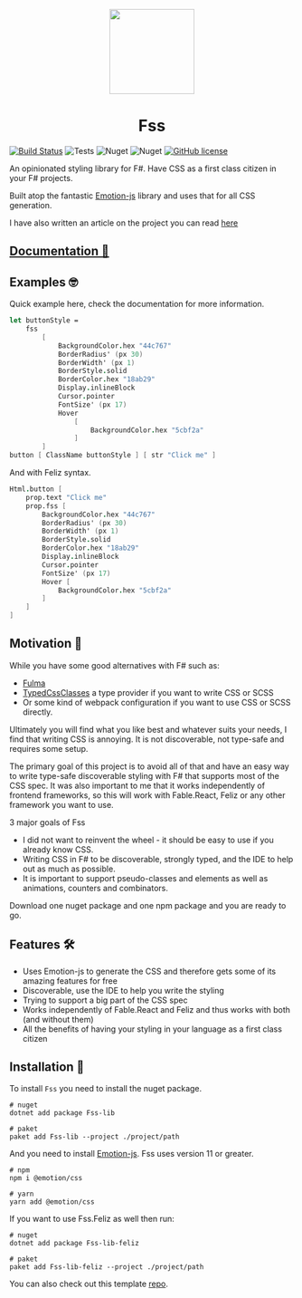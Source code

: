 
<p align="center">
    <img src="https://github.com/Bjorn-Strom/FSS/raw/master/logo.png" width="150px" />
    <h1 align="center">Fss</h1>
</p>

[![Build Status](https://img.shields.io/endpoint.svg?url=https%3A%2F%2Factions-badge.atrox.dev%2Fbjorn-strom%2FFSS%2Fbadge&style=for-the-badge)](https://actions-badge.atrox.dev/bjorn-strom/FSS/goto) ![Tests](https://img.shields.io/badge/TESTS-2186-9cf?style=for-the-badge) ![Nuget](https://img.shields.io/nuget/v/fss-lib?style=for-the-badge&logo=nuget) ![Nuget](https://img.shields.io/nuget/dt/fss-lib?style=for-the-badge&logo=nuget) [![GitHub license](https://img.shields.io/github/license/Bjorn-Strom/FSS?style=for-the-badge)](https://github.com/Bjorn-Strom/FSS/blob/master/LICENSE.md)

An opinionated styling library for F#.
Have CSS as a first class citizen in your F# projects.

Built atop the fantastic [Emotion-js](https://github.com/emotion-js/emotion) library and uses that for all CSS generation.

I have also written an article on the project you can read [here](https://blogg.bekk.no/introducing-fss-cff9fdd300a1)

## [Documentation 📖](https://bjorn-strom.github.io/FSS/)

## Examples 🤓
Quick example here, check the documentation for more information.
```fsharp
let buttonStyle =
    fss
        [
            BackgroundColor.hex "44c767"
            BorderRadius' (px 30)
            BorderWidth' (px 1)
            BorderStyle.solid
            BorderColor.hex "18ab29"
            Display.inlineBlock
            Cursor.pointer
            FontSize' (px 17)
            Hover
                [
                    BackgroundColor.hex "5cbf2a"
                ]
        ]
button [ ClassName buttonStyle ] [ str "Click me" ]
```

And with Feliz syntax.
```fsharp
Html.button [
    prop.text "Click me"
    prop.fss [
        BackgroundColor.hex "44c767"
        BorderRadius' (px 30)
        BorderWidth' (px 1)
        BorderStyle.solid
        BorderColor.hex "18ab29"
        Display.inlineBlock
        Cursor.pointer
        FontSize' (px 17)
        Hover [
            BackgroundColor.hex "5cbf2a"
        ]
    ]
]
```

## Motivation 🤔
While you have some good alternatives with F# such as:
- [Fulma](https://fulma.github.io/Fulma/)
- [TypedCssClasses](https://github.com/zanaptak/TypedCssClasses) a type provider if you want to write CSS or SCSS
- Or some kind of webpack configuration if you want to use CSS or SCSS directly.

Ultimately you will find what you like best and whatever suits your needs, I find that writing CSS is annoying.
It is not discoverable, not type-safe and requires some setup.

The primary goal of this project is to avoid all of that and have an easy way to write type-safe discoverable styling with F# that supports most of the CSS spec.
It was also important to me that it works independently of frontend frameworks, so this will work with Fable.React, Feliz or any other framework you want to use.

3 major goals of Fss
- I did not want to reinvent the wheel - it should be easy to use if you already know CSS.
- Writing CSS in F# to be discoverable, strongly typed, and the IDE to help out as much as possible.
- It is important to support pseudo-classes and elements as well as animations, counters and combinators.

Download one nuget package and one npm package and you are ready to go.

## Features 🛠
- Uses Emotion-js to generate the CSS and therefore gets some of its amazing features for free
- Discoverable, use the IDE to help you write the styling
- Trying to support a big part of the CSS spec
- Works independently of Fable.React and Feliz and thus works with both (and without them)
- All the benefits of having your styling in your language as a first class citizen

## Installation 💾
To install `Fss` you need to install the nuget package.
```
# nuget
dotnet add package Fss-lib

# paket
paket add Fss-lib --project ./project/path
```

And you need to install [Emotion-js](https://github.com/emotion-js/emotion).
Fss uses version 11 or greater.
```
# npm
npm i @emotion/css

# yarn
yarn add @emotion/css
```

If you want to use Fss.Feliz as well then run:
```
# nuget
dotnet add package Fss-lib-feliz

# paket
paket add Fss-lib-feliz --project ./project/path
```


You can also check out this template [repo](https://github.com/Bjorn-Strom/elmish-fss-template).




